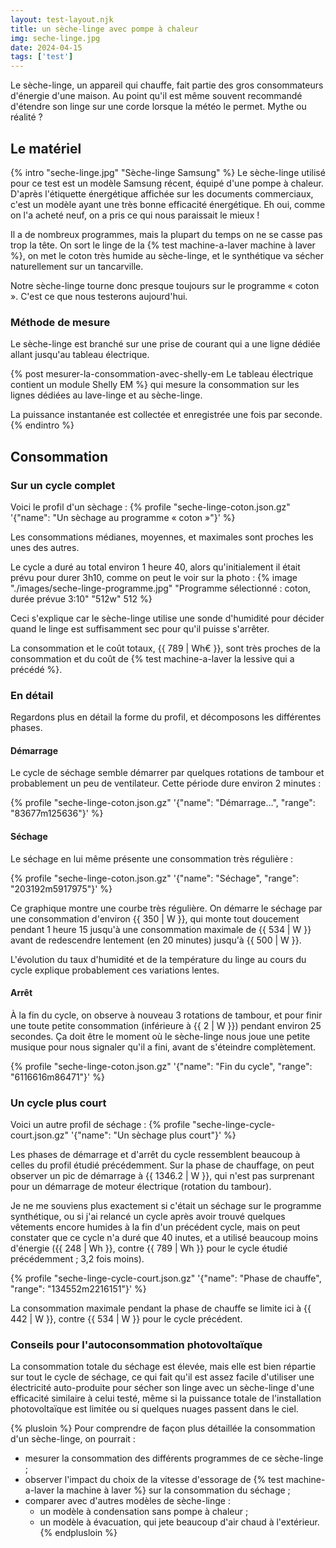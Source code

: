```yaml
---
layout: test-layout.njk 
title: un sèche-linge avec pompe à chaleur
img: seche-linge.jpg
date: 2024-04-15
tags: ['test']
---
```


Le sèche-linge, un appareil qui chauffe, fait partie des gros consommateurs d'énergie d'une maison. Au point qu'il est même souvent recommandé d'étendre son linge sur une corde lorsque la météo le permet. Mythe ou réalité ?
<!-- excerpt -->

## Le matériel
{% intro "seche-linge.jpg" "Sèche-linge Samsung" %}
Le sèche-linge utilisé pour ce test est un modèle Samsung récent, équipé d'une pompe à chaleur. D'après l'étiquette énergétique affichée sur les documents commerciaux, c'est un modèle ayant une très bonne efficacité énergétique. Eh oui, comme on l'a acheté neuf, on a pris ce qui nous paraissait le mieux !

Il a de nombreux programmes, mais la plupart du temps on ne se casse pas trop la tête. On sort le linge de la {% test machine-a-laver machine à laver %}, on met le coton très humide au sèche-linge, et le synthétique va sécher naturellement sur un tancarville.

Notre sèche-linge tourne donc presque toujours sur le programme « coton ». C'est ce que nous testerons aujourd'hui.

### Méthode de mesure

Le sèche-linge est branché sur une prise de courant qui a une ligne dédiée allant jusqu'au tableau électrique.

{% post mesurer-la-consommation-avec-shelly-em Le tableau électrique contient un module Shelly EM %} qui mesure la consommation sur les lignes dédiées au lave-linge et au sèche-linge.

La puissance instantanée est collectée et enregistrée une fois par seconde.
{% endintro %}

## Consommation

### Sur un cycle complet

Voici le profil d'un sèchage :
{% profile "seche-linge-coton.json.gz" '{"name": "Un sèchage au programme « coton »"}' %}

Les consommations médianes, moyennes, et maximales sont proches les unes des autres.

Le cycle a duré au total environ 1 heure 40, alors qu'initialement il était prévu pour durer 3h10, comme on peut le voir sur la photo :
{% image "./images/seche-linge-programme.jpg" "Programme sélectionné : coton, durée prévue 3:10" "512w" 512 %}

Ceci s'explique car le sèche-linge utilise une sonde d'humidité pour décider quand le linge est suffisamment sec pour qu'il puisse s'arrêter.

La consommation et le coût totaux, {{ 789 |  Wh€ }}, sont très proches de la consommation et du coût de {% test machine-a-laver la lessive qui a précédé %}.

### En détail
Regardons plus en détail la forme du profil, et décomposons les différentes phases.

#### Démarrage

Le cycle de séchage semble démarrer par quelques rotations de tambour et probablement un peu de ventilateur. Cette période dure environ 2 minutes :

{% profile "seche-linge-coton.json.gz" '{"name": "Démarrage…", "range": "83677m125636"}' %}

#### Séchage

Le séchage en lui même présente une consommation très régulière :

{% profile "seche-linge-coton.json.gz" '{"name": "Séchage", "range": "203192m5917975"}' %}

Ce graphique montre une courbe très régulière. On démarre le séchage par une consommation d'environ {{ 350 | W }}, qui monte tout doucement pendant 1 heure 15 jusqu'à une consommation maximale de {{ 534 | W }} avant de redescendre lentement (en 20 minutes) jusqu'à {{ 500 | W }}.

L'évolution du taux d'humidité et de la température du linge au cours du cycle explique probablement ces variations lentes.

#### Arrêt

À la fin du cycle, on observe à nouveau 3 rotations de tambour, et pour finir une toute petite consommation (inférieure à {{ 2 | W }}) pendant environ 25 secondes. Ça doit être le moment où le sèche-linge nous joue une petite musique pour nous signaler qu'il a fini, avant de s'éteindre complètement.

{% profile "seche-linge-coton.json.gz" '{"name": "Fin du cycle", "range": "6116616m86471"}' %}

### Un cycle plus court

Voici un autre profil de séchage :
{% profile "seche-linge-cycle-court.json.gz" '{"name": "Un sèchage plus court"}' %}

Les phases de démarrage et d'arrêt du cycle ressemblent beaucoup à celles du profil étudié précédemment. Sur la phase de chauffage, on peut observer un pic de démarrage à {{ 1346.2 | W }}, qui n'est pas surprenant pour un démarrage de moteur électrique (rotation du tambour).

Je ne me souviens plus exactement si c'était un séchage sur le programme synthétique, ou si j'ai relancé un cycle après avoir trouvé quelques vêtements encore humides à la fin d'un précédent cycle, mais on peut constater que ce cycle n'a duré que 40 inutes, et a utilisé beaucoup moins d'énergie ({{ 248 | Wh }}, contre {{ 789 | Wh }} pour le cycle étudié précédemment ; 3,2 fois moins).

{% profile "seche-linge-cycle-court.json.gz" '{"name": "Phase de chauffe", "range": "134552m2216151"}' %}

La consommation maximale pendant la phase de chauffe se limite ici à {{ 442 | W }}, contre {{ 534 | W }} pour le cycle précédent.

### Conseils pour l'autoconsommation photovoltaïque

La consommation totale du séchage est élevée, mais elle est bien répartie sur tout le cycle de séchage, ce qui fait qu'il est assez facile d'utiliser une électricité auto-produite pour sécher son linge avec un sèche-linge d'une efficacité similaire à celui testé, même si la puissance totale de l'installation photovoltaïque est limitée ou si quelques nuages passent dans le ciel.

{% plusloin %}
Pour comprendre de façon plus détaillée la consommation d'un sèche-linge, on pourrait :
- mesurer la consommation des différents programmes de ce sèche-linge ;
- observer l'impact du choix de la vitesse d'essorage de {% test machine-a-laver la machine à laver %} sur la consommation du séchage ;
- comparer avec d'autres modèles de sèche-linge :
  - un modèle à condensation sans pompe à chaleur ;
  - un modèle à évacuation, qui jete beaucoup d'air chaud à l'extérieur.
{% endplusloin %}
